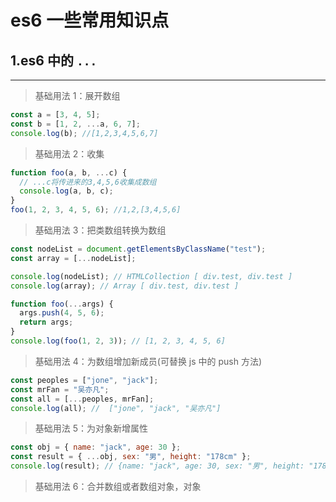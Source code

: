 # es6 一些常用知识点

## 1.es6 中的 `...`

---

> 基础用法 1：展开数组

```js
const a = [3, 4, 5];
const b = [1, 2, ...a, 6, 7];
console.log(b); //[1,2,3,4,5,6,7]
```

> 基础用法 2：收集

```js
function foo(a, b, ...c) {
  // ...c将传进来的3,4,5,6收集成数组
  console.log(a, b, c);
}
foo(1, 2, 3, 4, 5, 6); //1,2,[3,4,5,6]
```

> 基础用法 3：把类数组转换为数组

```js
const nodeList = document.getElementsByClassName("test");
const array = [...nodeList];

console.log(nodeList); // HTMLCollection [ div.test, div.test ]
console.log(array); // Array [ div.test, div.test ]
```

```js
function foo(...args) {
  args.push(4, 5, 6);
  return args;
}
console.log(foo(1, 2, 3)); // [1, 2, 3, 4, 5, 6]
```

> 基础用法 4：为数组增加新成员(可替换 js 中的 push 方法)

```js
const peoples = ["jone", "jack"];
const mrFan = "吴亦凡";
const all = [...peoples, mrFan];
console.log(all); //  ["jone", "jack", "吴亦凡"]
```

> 基础用法 5：为对象新增属性

```js
const obj = { name: "jack", age: 30 };
const result = { ...obj, sex: "男", height: "178cm" };
console.log(result); // {name: "jack", age: 30, sex: "男", height: "178CM"}
```

> 基础用法 6：合并数组或者数组对象，对象
